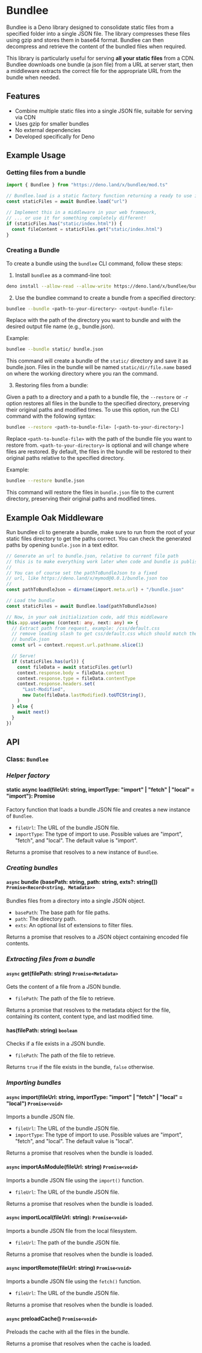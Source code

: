 # Bundlee

Bundlee is a Deno library designed to consolidate static files from a specified folder into a single JSON file. The library compresses these files using gzip and stores them in base64 format. Bundlee
can then decompress and retrieve the content of the bundled files when required.

This library is particularly useful for serving **all your static files** from a CDN. Bundlee downloads one bundle (a json file) from a URL at server start, then a middleware extracts the correct file
for the appropriate URL from the bundle when needed.

## Features

- Combine multiple static files into a single JSON file, suitable for serving via CDN
- Uses gzip for smaller bundles
- No external dependencies
- Developed specifically for Deno

## Example Usage

### Getting files from a bundle

```typescript
import { Bundlee } from "https://deno.land/x/bundlee/mod.ts"

// Bundlee.load is a static factory function returning a ready to use instance
const staticFiles = await Bundlee.load("url")

// Implement this in a middleware in your web framework,
// ... or use it for something completely different!
if (staticFiles.has("static/index.html")) {
  const fileContent = staticFiles.get("static/index.html")
}
```

### Creating a Bundle

To create a bundle using the `bundlee` CLI command, follow these steps:

1. Install `bundlee` as a command-line tool:

```sh
deno install --allow-read --allow-write https://deno.land/x/bundlee/bundlee.ts
```

2. Use the bundlee command to create a bundle from a specified directory:

```sh
bundlee --bundle <path-to-your-directory> <output-bundle-file>
```

Replace <path-to-your-directory> with the path of the directory you want to bundle and <output-bundle-file> with the desired output file name (e.g., bundle.json).

Example:

```sh
bundlee --bundle static/ bundle.json
```

This command will create a bundle of the `static/` directory and save it as bundle.json. Files in the bundle will be named `static/dir/file.name` based on where the working directory where you ran the
command.

3. Restoring files from a bundle:

Given a path to a directory and a path to a bundle file, the `--restore` or `-r` option restores all files in the bundle to the specified directory, preserving their original paths and modified times.
To use this option, run the CLI command with the following syntax:

```sh
bundlee --restore <path-to-bundle-file> [<path-to-your-directory>]
```

Replace `<path-to-bundle-file>` with the path of the bundle file you want to restore from. `<path-to-your-directory>` is optional and will change where files are restored. By default, the files in the
bundle will be restored to their original paths relative to the specified directory.

Example:

```sh
bundlee --restore bundle.json
```

This command will restore the files in `bundle.json` file to the current directory, preserving their original paths and modified times.

## Example Oak Middleware

Run bundlee cli to generate a bundle, make sure to run from the root of your static files directory to get the paths correct. You can check the generated paths by opening `bundle.json` in a text
editor.

```ts
// Generate an url to bundle.json, relative to current file path
// this is to make everything work later when code and bundle is published to a cdn.
//
// You can of course set the pathToBundleJson to a fixed
// url, like https://deno.land/x/mymod@0.0.1/bundle.json too
//
const pathToBundleJson = dirname(import.meta.url) + "/bundle.json"

// Load the bundle
const staticFiles = await Bundlee.load(pathToBundleJson)

// Now, in your oak initialization code, add this middleware
this.app.use(async (context: any, next: any) => {
  // Extract path from request, example: /css/default.css
  // remove leading slash to get css/default.css which should match the name in
  // bundle.json
  const url = context.request.url.pathname.slice(1)

  // Serve!
  if (staticFiles.has(url)) {
    const fileData = await staticFiles.get(url)
    context.response.body = fileData.content
    context.response.type = fileData.contentType
    context.response.headers.set(
      "Last-Modified",
      new Date(fileData.lastModified).toUTCString(),
    )
  } else {
    await next()
  }
})
```

## API

### Class: `Bundlee`

### _Helper factory_

#### static async **load**(fileUrl: string, importType: "import" | "fetch" | "local" = "import"): Promise<Bundlee>

Factory function that loads a bundle JSON file and creates a new instance of `Bundlee`.

- `fileUrl`: The URL of the bundle JSON file.
- `importType`: The type of import to use. Possible values are "import", "fetch", and "local". The default value is "import".

Returns a promise that resolves to a new instance of `Bundlee`.

### _Creating bundles_

#### `async` **bundle** (basePath: string, path: string, exts?: string[]) `Promise<Record<string, Metadata>>`

Bundles files from a directory into a single JSON object.

- `basePath`: The base path for file paths.
- `path`: The directory path.
- `exts`: An optional list of extensions to filter files.

Returns a promise that resolves to a JSON object containing encoded file contents.

### _Extracting files from a bundle_

#### `async` **get**(filePath: string) `Promise<Metadata>`

Gets the content of a file from a JSON bundle.

- `filePath`: The path of the file to retrieve.

Returns a promise that resolves to the metadata object for the file, containing its content, content type, and last modified time.

#### **has**(filePath: string) `boolean`

Checks if a file exists in a JSON bundle.

- `filePath`: The path of the file to retrieve.

Returns `true` if the file exists in the bundle, `false` otherwise.

### _Importing bundles_

#### `async` **import**(fileUrl: string, importType: "import" | "fetch" | "local" = "local") `Promise<void>`

Imports a bundle JSON file.

- `fileUrl`: The URL of the bundle JSON file.
- `importType`: The type of import to use. Possible values are "import", "fetch", and "local". The default value is "local".

Returns a promise that resolves when the bundle is loaded.

#### `async` **importAsModule**(fileUrl: string) `Promise<void>`

Imports a bundle JSON file using the `import()` function.

- `fileUrl`: The URL of the bundle JSON file.

Returns a promise that resolves when the bundle is loaded.

#### `async` **importLocal**(fileUrl: string): `Promise<void>`

Imports a bundle JSON file from the local filesystem.

- `fileUrl`: The path of the bundle JSON file.

Returns a promise that resolves when the bundle is loaded.

#### `async` **importRemote**(fileUrl: string) `Promise<void>`

Imports a bundle JSON file using the `fetch()` function.

- `fileUrl`: The URL of the bundle JSON file.

Returns a promise that resolves when the bundle is loaded.

#### `async` **preloadCache**() `Promise<void>`

Preloads the cache with all the files in the bundle.

Returns a promise that resolves when the cache is loaded.
